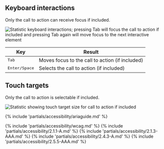 ## Keyboard interactions

Only the call to action can receive focus if included.

<uxdot-example width-adjustment="340px">
  <img src="../stat-keyboard-interactions.png" alt="Statistic keyboard interactions; pressing Tab will focus the call to action if included and pressing Tab again will move focus to the next interactive element">
</uxdot-example>

<rh-table>
  <table>
    <thead>
      <tr>
        <th scope="col" data-label="Key">Key</th>
        <th scope="col" data-label="Result">Result</th>
      </tr>
    </thead>
    <tbody>
      <tr>
        <td data-label="Key"><kbd>Tab</kbd></td>
        <td data-label="Result">Moves focus to the call to action (if included)</td>
      </tr>
      <tr>
        <td data-label="Key"><kbd>Enter/Space</kbd></td>
        <td data-label="Result">Selects the call to action (if included)</td>
      </tr>
    </tbody>
  </table>
</rh-table>


## Touch targets

Only the call to action is selectable if included.

<uxdot-example width-adjustment="340px">
  <img src="../stat-a11y-touch-targets.png" alt="Statistic showing touch target size for call to action if included">
</uxdot-example>

{% include 'partials/accessibility/ariaguide.md' %}

{% include 'partials/accessibility/wcag.md' %}
{% include 'partials/accessibility/2.1.1-A.md' %}
{% include 'partials/accessibility/2.1.3-AAA.md' %}
{% include 'partials/accessibility/2.4.3-A.md' %}
{% include 'partials/accessibility/2.5.5-AAA.md' %}

